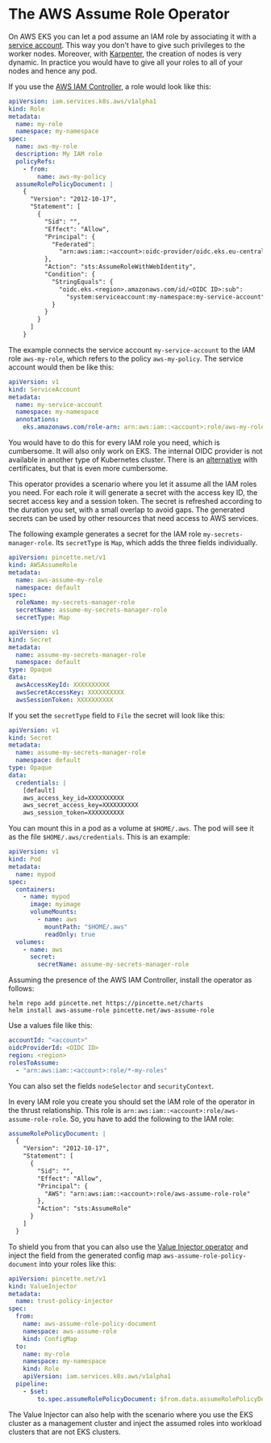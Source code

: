 # The AWS Assume Role Operator

On AWS EKS you can let a pod assume an IAM role by associating it with a [service account](https://docs.aws.amazon.com/eks/latest/userguide/iam-roles-for-service-accounts.html). This way you don't have to give such privileges to the worker nodes. Moreover, with [Karpenter](https://karpenter.sh), the creation of nodes is very dynamic. In practice you would have to give all your roles to all of your nodes and hence any pod.

If you use the [AWS IAM Controller](https://aws-controllers-k8s.github.io/community/reference/iam/v1alpha1/role/), a role would look like this:

```yaml
apiVersion: iam.services.k8s.aws/v1alpha1
kind: Role
metadata:
  name: my-role
  namespace: my-namespace
spec:
  name: aws-my-role
  description: My IAM role
  policyRefs:
    - from:
        name: aws-my-policy
  assumeRolePolicyDocument: |
    {
      "Version": "2012-10-17",
      "Statement": [
        {
          "Sid": "",
          "Effect": "Allow",
          "Principal": {
            "Federated":
              "arn:aws:iam::<account>:oidc-provider/oidc.eks.eu-central-1.amazonaws.com/id/<OIDC ID>"
          },
          "Action": "sts:AssumeRoleWithWebIdentity",
          "Condition": {
            "StringEquals": {
              "oidc.eks.<region>.amazonaws.com/id/<OIDC ID>:sub":
                "system:serviceaccount:my-namespace:my-service-account"
            }
          }
        }
      ]
    }
```

The example connects the service account `my-service-account` to the IAM role `aws-my-role`, which refers to the policy `aws-my-policy`. The service account would then be like this:

```yaml
apiVersion: v1
kind: ServiceAccount
metadata:
  name: my-service-account
  namespace: my-namespace
  annotations:
    eks.amazonaws.com/role-arn: arn:aws:iam::<account>:role/aws-my-role
```

You would have to do this for every IAM role you need, which is cumbersome. It will also only work on EKS. The internal OIDC provider is not available in another type of Kubernetes cluster. There is an [alternative](https://github.com/aws/amazon-eks-pod-identity-webhook/blob/master/SELF_HOSTED_SETUP.md) with certificates, but that is even more cumbersome.

This operator provides a scenario where you let it assume all the IAM roles you need. For each role it will generate a secret with the access key ID, the secret access key and a session token. The secret is refreshed according to the duration you set, with a small overlap to avoid gaps. The generated secrets can be used by other resources that need access to AWS services.

The following example generates a secret for the IAM role `my-secrets-manager-role`. Its `secretType` is `Map`, which adds the three fields individually.

```yaml
apiVersion: pincette.net/v1
kind: AWSAssumeRole
metadata:
  name: aws-assume-my-role
  namespace: default
spec:
  roleName: my-secrets-manager-role
  secretName: assume-my-secrets-manager-role
  secretType: Map
```

```yaml
apiVersion: v1
kind: Secret
metadata:
  name: assume-my-secrets-manager-role
  namespace: default
type: Opaque
data:
  awsAccessKeyId: XXXXXXXXXX
  awsSecretAccessKey: XXXXXXXXXX
  awsSessionToken: XXXXXXXXXX
```

If you set the `secretType` field to `File` the secret will look like this:

```yaml
apiVersion: v1
kind: Secret
metadata:
  name: assume-my-secrets-manager-role
  namespace: default
type: Opaque
data:
  credentials: |
    [default]
    aws_access_key_id=XXXXXXXXXX
    aws_secret_access_key=XXXXXXXXXX
    aws_session_token=XXXXXXXXXX    
```

You can mount this in a pod as a volume at `$HOME/.aws`. The pod will see it as the file `$HOME/.aws/credentials`. This is an example:

```yaml
apiVersion: v1
kind: Pod
metadata:
  name: mypod
spec:
  containers:
    - name: mypod
      image: myimage
      volumeMounts:
        - name: aws
          mountPath: "$HOME/.aws"
          readOnly: true
  volumes:
    - name: aws
      secret:
        secretName: assume-my-secrets-manager-role
```

Assuming the presence of the AWS IAM Controller, install the operator as follows:

```
helm repo add pincette.net https://pincette.net/charts
helm install aws-assume-role pincette.net/aws-assume-role
```

Use a values file like this:

```yaml
accountId: "<account>"
oidcProviderId: <OIDC ID>
region: <region>
rolesToAssume:
  - "arn:aws:iam::<account>:role/*-my-roles"
```

You can also set the fields `nodeSelector` and `securityContext`.

In every IAM role you create you should set the IAM role of the operator in the thrust relationship. This role is `arn:aws:iam::<account>:role/aws-assume-role-role`. So, you have to add the following to the IAM role:

```yaml
assumeRolePolicyDocument: |
  {
    "Version": "2012-10-17",
    "Statement": [
      {
        "Sid": "",
        "Effect": "Allow",
        "Principal": {
          "AWS": "arn:aws:iam::<account>:role/aws-assume-role-role"
        },
        "Action": "sts:AssumeRole"
      }
    ]
  }
```    

To shield you from that you can also use the [Value Injector operator](https://github.com/wdonne/pincette-value-injector) and inject the field from the generated config map `aws-assume-role-policy-document` into your roles like this:

```yaml
apiVersion: pincette.net/v1
kind: ValueInjector
metadata:
  name: trust-policy-injector
spec:
  from:
    name: aws-assume-role-policy-document
    namespace: aws-assume-role
    kind: ConfigMap
  to:
    name: my-role
    namespace: my-namespace
    kind: Role
    apiVersion: iam.services.k8s.aws/v1alpha1
  pipeline:
    - $set:
        to.spec.assumeRolePolicyDocument: $from.data.assumeRolePolicyDocument
```

The Value Injector can also help with the scenario where you use the EKS cluster as a management cluster and inject the assumed roles into workload clusters that are not EKS clusters.